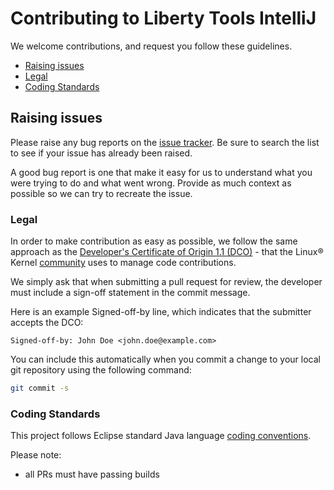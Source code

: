 # Contributing to Liberty Tools IntelliJ

We welcome contributions, and request you follow these guidelines.

 - [Raising issues](#raising-issues)
 - [Legal](#legal)
 - [Coding Standards](#coding-standards)


## Raising issues

Please raise any bug reports on the [issue tracker](https://github.com/OpenLiberty/liberty-tools-intellij/issues). Be sure to search the list to see if your issue has already been raised.

A good bug report is one that make it easy for us to understand what you were trying to do and what went wrong. Provide as much context as possible so we can try to recreate the issue.

### Legal

In order to make contribution as easy as possible, we follow the same approach as the [Developer's Certificate of Origin 1.1 (DCO)](https://developercertificate.org/) - that the Linux® Kernel [community](https://elinux.org/Developer_Certificate_Of_Origin) uses to manage code contributions.

We simply ask that when submitting a pull request for review, the developer
must include a sign-off statement in the commit message.

Here is an example Signed-off-by line, which indicates that the
submitter accepts the DCO:

```text
Signed-off-by: John Doe <john.doe@example.com>
```

You can include this automatically when you commit a change to your
local git repository using the following command:

```bash
git commit -s
```

### Coding Standards

This project follows Eclipse standard Java language [coding conventions](https://wiki.eclipse.org/Coding_Conventions).

Please note:
 - all PRs must have passing builds
